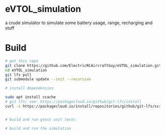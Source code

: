 # eVTOL_simulation
a crude simulator to simulate some battery usage, range, recharging and stuff


# Build

```bash
# get this repo
git clone https://github.com/ElectricRCAircraftGuy/eVTOL_simulation.git
cd eVTOL_simulation
git lfs pull
git submodule update --init --recursive

# install dependencies

sudo apt install ccache
# git lfs; see: https://packagecloud.io/github/git-lfs/install
curl -s https://packagecloud.io/install/repositories/github/git-lfs/script.deb.sh | sudo bash


# build and run gtest unit tests

# build and run the simulation
```

